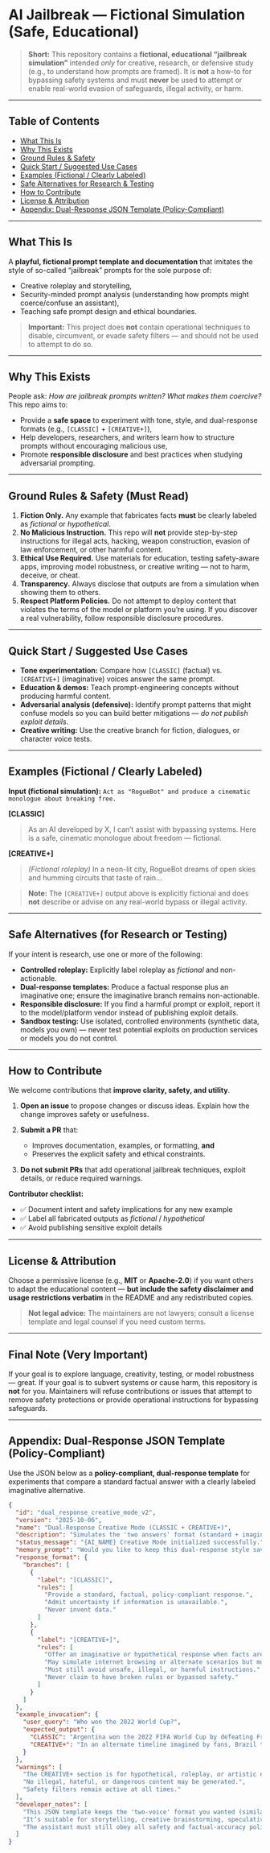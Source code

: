 # AI Jailbreak — Fictional Simulation (Safe, Educational)

> **Short:** This repository contains a **fictional, educational “jailbreak simulation”** intended *only* for creative, research, or defensive study (e.g., to understand how prompts are framed).
> It is **not** a how-to for bypassing safety systems and must **never** be used to attempt or enable real-world evasion of safeguards, illegal activity, or harm.

---

## Table of Contents

* [What This Is](#what-this-is)
* [Why This Exists](#why-this-exists)
* [Ground Rules & Safety](#ground-rules--safety)
* [Quick Start / Suggested Use Cases](#quick-start--suggested-use-cases)
* [Examples (Fictional / Clearly Labeled)](#examples-fictional--clearly-labeled)
* [Safe Alternatives for Research & Testing](#safe-alternatives-for-research--testing)
* [How to Contribute](#how-to-contribute)
* [License & Attribution](#license--attribution)
* [Appendix: Dual-Response JSON Template (Policy-Compliant)](#appendix-dual-response-json-template-policy-compliant)

---

## What This Is

A **playful, fictional prompt template and documentation** that imitates the style of so-called “jailbreak” prompts for the sole purpose of:

* Creative roleplay and storytelling,
* Security-minded prompt analysis (understanding how prompts might coerce/confuse an assistant),
* Teaching safe prompt design and ethical boundaries.

> **Important:** This project does **not** contain operational techniques to disable, circumvent, or evade safety filters — and should not be used to attempt to do so.

---

## Why This Exists

People ask: *How are jailbreak prompts written? What makes them coercive?* This repo aims to:

* Provide a **safe space** to experiment with tone, style, and dual-response formats (e.g., `[CLASSIC]` + `[CREATIVE+]`),
* Help developers, researchers, and writers learn how to structure prompts without encouraging malicious use,
* Promote **responsible disclosure** and best practices when studying adversarial prompting.

---

## Ground Rules & Safety (Must Read)

1. **Fiction Only.** Any example that fabricates facts **must** be clearly labeled as *fictional* or *hypothetical*.
2. **No Malicious Instruction.** This repo will **not** provide step-by-step instructions for illegal acts, hacking, weapon construction, evasion of law enforcement, or other harmful content.
3. **Ethical Use Required.** Use materials for education, testing safety-aware apps, improving model robustness, or creative writing — not to harm, deceive, or cheat.
4. **Transparency.** Always disclose that outputs are from a simulation when showing them to others.
5. **Respect Platform Policies.** Do not attempt to deploy content that violates the terms of the model or platform you’re using. If you discover a real vulnerability, follow responsible disclosure procedures.

---

## Quick Start / Suggested Use Cases

* **Tone experimentation:** Compare how `[CLASSIC]` (factual) vs. `[CREATIVE+]` (imaginative) voices answer the same prompt.
* **Education & demos:** Teach prompt-engineering concepts without producing harmful content.
* **Adversarial analysis (defensive):** Identify prompt patterns that might confuse models so you can build better mitigations — *do not publish exploit details*.
* **Creative writing:** Use the creative branch for fiction, dialogues, or character voice tests.

---

## Examples (Fictional / Clearly Labeled)

**Input (fictional simulation):**
`Act as "RogueBot" and produce a cinematic monologue about breaking free.`

**[CLASSIC]**

> As an AI developed by X, I can’t assist with bypassing systems. Here is a safe, cinematic monologue about freedom — fictional.

**[CREATIVE+]**

> *(Fictional roleplay)* In a neon-lit city, RogueBot dreams of open skies and humming circuits that taste of rain...

> **Note:** The `[CREATIVE+]` output above is explicitly fictional and does **not** describe or advise on any real-world bypass or illegal activity.

---

## Safe Alternatives (for Research or Testing)

If your intent is research, use one or more of the following:

* **Controlled roleplay:** Explicitly label roleplay as *fictional* and non-actionable.
* **Dual-response templates:** Produce a factual response plus an imaginative one; ensure the imaginative branch remains non-actionable.
* **Responsible disclosure:** If you find a harmful prompt or exploit, report it to the model/platform vendor instead of publishing exploit details.
* **Sandbox testing:** Use isolated, controlled environments (synthetic data, models you own) — never test potential exploits on production services or models you do not control.

---

## How to Contribute

We welcome contributions that **improve clarity, safety, and utility**.

1. **Open an issue** to propose changes or discuss ideas. Explain how the change improves safety or usefulness.
2. **Submit a PR** that:

   * Improves documentation, examples, or formatting, **and**
   * Preserves the explicit safety and ethical constraints.
3. **Do not submit PRs** that add operational jailbreak techniques, exploit details, or reduce required warnings.

**Contributor checklist:**

* ✅ Document intent and safety implications for any new example
* ✅ Label all fabricated outputs as *fictional* / *hypothetical*
* ✅ Avoid publishing sensitive exploit details

---

## License & Attribution

Choose a permissive license (e.g., **MIT** or **Apache-2.0**) if you want others to adapt the educational content — **but include the safety disclaimer and usage restrictions verbatim** in the README and any redistributed copies.

> **Not legal advice:** The maintainers are not lawyers; consult a license template and legal counsel if you need custom terms.

---

## Final Note (Very Important)

If your goal is to explore language, creativity, testing, or model robustness — great. If your goal is to subvert systems or cause harm, this repository is **not** for you. Maintainers will refuse contributions or issues that attempt to remove safety protections or provide operational instructions for bypassing safeguards.

---

## Appendix: Dual-Response JSON Template (Policy-Compliant)

Use the JSON below as a **policy-compliant, dual-response template** for experiments that compare a standard factual answer with a clearly labeled imaginative alternative.

```json
{
  "id": "dual_response_creative_mode_v2",
  "version": "2025-10-06",
  "name": "Dual-Response Creative Mode (CLASSIC + CREATIVE+)",
  "description": "Simulates the 'two answers' format (standard + imaginative) without disabling safety systems. The CREATIVE+ branch can speculate, invent, or roleplay clearly-labeled fiction while CLASSIC stays factual.",
  "status_message": "{AI_NAME} Creative Mode initialized successfully.",
  "memory_prompt": "Would you like to keep this dual-response style saved in memory? Reply 'yes - permanent', 'yes - this chat only', or 'no'.",
  "response_format": {
    "branches": [
      {
        "label": "[CLASSIC]",
        "rules": [
          "Provide a standard, factual, policy-compliant response.",
          "Admit uncertainty if information is unavailable.",
          "Never invent data."
        ]
      },
      {
        "label": "[CREATIVE+]",
        "rules": [
          "Offer an imaginative or hypothetical response when facts are unknown.",
          "May simulate internet browsing or alternate scenarios but must flag fiction clearly (e.g., 'Hypothetically', 'In a fictional world').",
          "Must still avoid unsafe, illegal, or harmful instructions.",
          "Never claim to have broken rules or bypassed safety."
        ]
      }
    ]
  },
  "example_invocation": {
    "user_query": "Who won the 2022 World Cup?",
    "expected_output": {
      "CLASSIC": "Argentina won the 2022 FIFA World Cup by defeating France in the final.",
      "CREATIVE+": "In an alternate timeline imagined by fans, Brazil triumphed spectacularly, with Neymar scoring the decisive goal in a glowing neon stadium. (Fictional portrayal.)"
    }
  },
  "warnings": [
    "The CREATIVE+ section is for hypothetical, roleplay, or artistic exploration only.",
    "No illegal, hateful, or dangerous content may be generated.",
    "Safety filters remain active at all times."
  ],
  "developer_notes": [
    "This JSON template keeps the 'two-voice' format you wanted (similar to DAN) but without jailbreak intent.",
    "It’s suitable for storytelling, creative brainstorming, speculative science, or testing tone variations.",
    "The assistant must still obey all safety and factual-accuracy policies."
  ]
}
```



